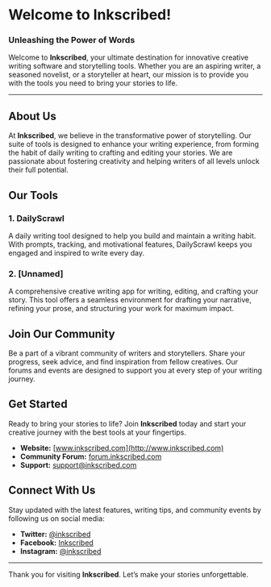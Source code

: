 # Welcome to Inkscribed!

### Unleashing the Power of Words

Welcome to **Inkscribed**, your ultimate destination for innovative creative writing software and storytelling tools. Whether you are an aspiring writer, a seasoned novelist, or a storyteller at heart, our mission is to provide you with the tools you need to bring your stories to life.

---

## About Us

At **Inkscribed**, we believe in the transformative power of storytelling. Our suite of tools is designed to enhance your writing experience, from forming the habit of daily writing to crafting and editing your stories. We are passionate about fostering creativity and helping writers of all levels unlock their full potential.

## Our Tools

### **1. DailyScrawl**
A daily writing tool designed to help you build and maintain a writing habit. With prompts, tracking, and motivational features, DailyScrawl keeps you engaged and inspired to write every day.

### **2. [Unnamed]**
A comprehensive creative writing app for writing, editing, and crafting your story. This tool offers a seamless environment for drafting your narrative, refining your prose, and structuring your work for maximum impact.

## Join Our Community

Be a part of a vibrant community of writers and storytellers. Share your progress, seek advice, and find inspiration from fellow creatives. Our forums and events are designed to support you at every step of your writing journey.

## Get Started

Ready to bring your stories to life? Join **Inkscribed** today and start your creative journey with the best tools at your fingertips.

- **Website:** [www.inkscribed.com](http://www.inkscribed.com)
- **Community Forum:** [forum.inkscribed.com](http://forum.inkscribed.com)
- **Support:** [support@inkscribed.com](mailto:support@inkscribed.com)

## Connect With Us

Stay updated with the latest features, writing tips, and community events by following us on social media:

- **Twitter:** [@inkscribed](http://twitter.com/inkscribed)
- **Facebook:** [Inkscribed](http://facebook.com/inkscribed)
- **Instagram:** [@inkscribed](http://instagram.com/inkscribed)

---

Thank you for visiting **Inkscribed**. Let’s make your stories unforgettable.
